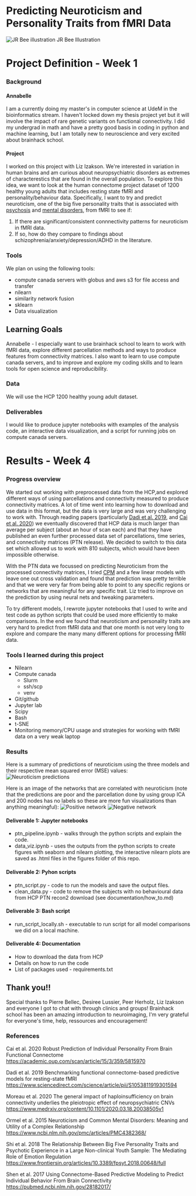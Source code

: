 # Predicting Neuroticism and Personality Traits from fMRI Data

![JR Bee illustration](Connectome_quanta_mag.png)
JR Bee Illustration
# Project Definition - Week 1
### Background
#### Annabelle
I am a currently doing my master's in computer science at UdeM in the bioinformatics stream. I haven't locked down my thesis project yet but it will involve the impact of rare genetic variants on functional connectivity. I did my undergrad in math and have a pretty good basis in coding in python and machine learning, but I am totally new to neuroscience and very excited about brainhack school.

#### Project
I worked on this project with Liz Izakson. We're interested in variation in human brains and am curious about neuropsychiatric disorders as extremes of characterestics that are found in the overall population. To explore this idea, we want to look at the human connectome project dataset of 1200 healthy young adults that includes resting state fMRI and personality/behaviour data. Specifically, I want to try and predict neuroticism, one of the big five personality traits that is associated with [psychosis](https://www.frontiersin.org/articles/10.3389/fpsyt.2018.00648/full) and [mental disorders](https://www.ncbi.nlm.nih.gov/pmc/articles/PMC4382368/), from fMRI to see if:
1. If there are significant/consistent connnectivity patterns for neuroticism in fMRI data.
2. If so, how do they compare to findings about schizophrenia/anxiety/depression/ADHD in the literature.

### Tools
We plan on using the following tools:
 * compute canada servers with globus and aws s3 for file access and transfer
 * nilearn
 * similarity network fusion
 * sklearn
 * Data visualization
 
## Learning Goals
Annabelle - I especially want to use brainhack school to learn to work with fMRI data, explore different parcellation methods and ways to produce features from connectivity matrices. I also want to learn to use compute canada servers, and to improve and explore my coding skills and to learn tools for open science and reproducibility.

### Data
We will use the HCP 1200 healthy young adult dataset.

### Deliverables
I would like to produce jupyter notebooks with examples of the analysis code, an interactive data visualization, and a script for running jobs on compute canada servers.

# Results - Week 4

### Progress overview

We started out working with preprocessed data from the HCP,and explored different ways of using parcellations and connectivity measured to produce connectivity matrices. A lot of time went into learning how to download and use data in this format, but the data is very large and was very challenging to work with. Through reading papers (particularly [Dadi et al. 2019](https://www.sciencedirect.com/science/article/pii/S1053811919301594), and [Cai et al. 2020](https://academic.oup.com/scan/article/15/3/359/5815970)) we eventually discovered that HCP data is much larger than average per subject (about an hour of scan each) and that they have published an even further processed data set of parcellations, time series, and connectivity matrices (PTN release). We decided to switch to this data set which allowed us to work with 810 subjects, which would have been impossible otherwise.

With the PTN data we focussed on predicting Neuroticism from the processed connectivity matrices, I tried [CPM](https://pubmed.ncbi.nlm.nih.gov/28182017/) and a few linear models with leave one out cross validation and found that prediction was pretty terrible and that we were very far from being able to point to any specific regions or networks that are meaningful for any specific trait. Liz tried to improve on the prediction by using neural nets and tweaking parameters.

To try different models, I rewrote jupyter notebooks that I used to write and test code as python scripts that could be used more efficiently to make comparisons. In the end we found that neuroticism and personality traits are very hard to predict from fMRI data and that one month is not very long to explore and compare the many many different options for processing fMRI data.

### Tools I learned during this project

 * Nilearn
 * Compute canada
    * Slurm
    * ssh/scp
    * venv
 * Git/github
 * Jupyter lab
 * Scipy
 * Bash
 * t-SNE
 * Monitoring memory/CPU usage and strategies for working with fMRI data on a very weak laptop
    
 
### Results
Here is a summary of predictions of neuroticism using the three models and their respective mean squared error (MSE) values:
![Neuroticism predictions](figures/Neuroticism_summary.png)

Here is an image of the networks that are correlated with neuroticism (note that the predictions are poor and the parcellation done by using group ICA and 200 nodes has no labels so these are more fun visualizations than anything meaningful):
![Positive network](figures/positive_connections.png)
![Negative network](figures/negative_connections.png)

#### Deliverable 1: Jupyter notebooks

 * ptn_pipeline.ipynb - walks through the python scripts and explain the code.
 * data_viz.ipynb - uses the outputs from the python scripts to create figures with seaborn and nilearn plotting, the interactive nilearn plots are saved as .html files in the figures folder of this repo.

#### Deliverable 2: Pyhon scripts

* ptn_script.py - code to run the models and save the output files.
* clean_data.py - code to remove the subjects with no behavioural data from HCP PTN recon2 download (see documentation/how_to.md)

#### Deliverable 3: Bash script

* run_script_locally.sh - executable to run script for all model comparisons we did on a local machine.

#### Deliverable 4: Documentation
 
* How to download the data from HCP
* Details on how to run the code
* List of packages used - requirements.txt 
 
## Thank you!!
Special thanks to Pierre Bellec, Desiree Lussier, Peer Herholz, Liz Izakson and everyone I got to chat with through clinics and groups! Brainhack school has been an amazing introduction to neuroimaging, I'm very grateful for everyone's time, help, ressources and encouragement!


### References
Cai et al. 2020 Robust Prediction of Individual Personality From Brain Functional Connectome 
https://academic.oup.com/scan/article/15/3/359/5815970

Dadi et al. 2019 Benchmarking functional connectome-based predictive models for resting-state fMRI https://www.sciencedirect.com/science/article/pii/S1053811919301594

Moreau et al. 2020 The general impact of haploinsufficiency on brain connectivity underlies the pleiotropic effect of neuropsychiatric CNVs https://www.medrxiv.org/content/10.1101/2020.03.18.20038505v1

Ormel et al. 2015 Neuroticism and Common Mental Disorders: Meaning and Utility of a Complex Relationship https://www.ncbi.nlm.nih.gov/pmc/articles/PMC4382368/

Shi et al. 2018 The Relationship Between Big Five Personality Traits and Psychotic Experience in a Large Non-clinical Youth Sample: The Mediating Role of Emotion Regulation https://www.frontiersin.org/articles/10.3389/fpsyt.2018.00648/full

Shen et al. 2017 Using Connectome-Based Predictive Modeling to Predict Individual Behavior From Brain Connectivity https://pubmed.ncbi.nlm.nih.gov/28182017/
